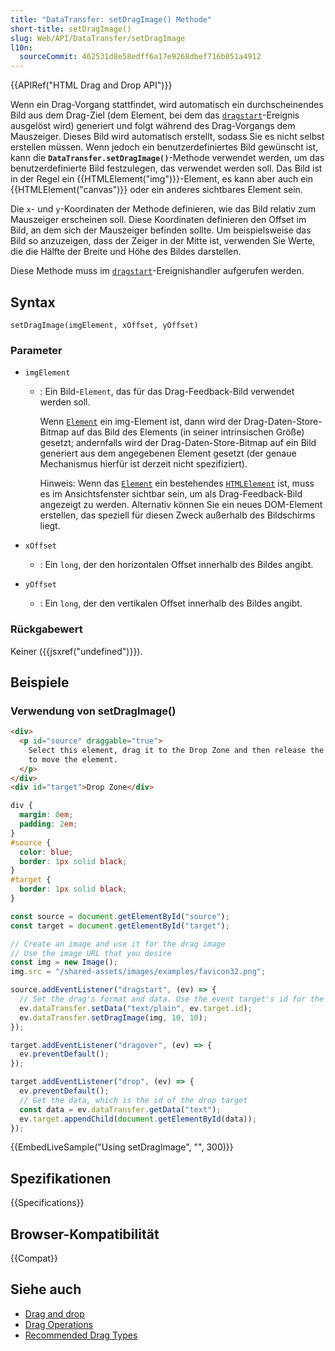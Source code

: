 ```yaml
---
title: "DataTransfer: setDragImage() Methode"
short-title: setDragImage()
slug: Web/API/DataTransfer/setDragImage
l10n:
  sourceCommit: 462531d8e58edff6a17e9268dbef716b051a4912
---
```


{{APIRef("HTML Drag and Drop API")}}

Wenn ein Drag-Vorgang stattfindet, wird automatisch ein durchscheinendes Bild aus dem Drag-Ziel (dem Element, bei dem das [`dragstart`](/de/docs/Web/API/HTMLElement/dragstart_event)-Ereignis ausgelöst wird) generiert und folgt während des Drag-Vorgangs dem Mauszeiger. Dieses Bild wird automatisch erstellt, sodass Sie es nicht selbst erstellen müssen. Wenn jedoch ein benutzerdefiniertes Bild gewünscht ist, kann die **`DataTransfer.setDragImage()`**-Methode verwendet werden, um das benutzerdefinierte Bild festzulegen, das verwendet werden soll. Das Bild ist in der Regel ein {{HTMLElement("img")}}-Element, es kann aber auch ein {{HTMLElement("canvas")}} oder ein anderes sichtbares Element sein.

Die `x`- und `y`-Koordinaten der Methode definieren, wie das Bild relativ zum Mauszeiger erscheinen soll. Diese Koordinaten definieren den Offset im Bild, an dem sich der Mauszeiger befinden sollte. Um beispielsweise das Bild so anzuzeigen, dass der Zeiger in der Mitte ist, verwenden Sie Werte, die die Hälfte der Breite und Höhe des Bildes darstellen.

Diese Methode muss im [`dragstart`](/de/docs/Web/API/HTMLElement/dragstart_event)-Ereignishandler aufgerufen werden.

## Syntax

```js-nolint
setDragImage(imgElement, xOffset, yOffset)
```

### Parameter

- `imgElement`
  - : Ein Bild-`Element`, das für das Drag-Feedback-Bild verwendet werden soll.

    Wenn [`Element`](/de/docs/Web/API/Element) ein img-Element ist, dann wird der Drag-Daten-Store-Bitmap auf das Bild des Elements (in seiner intrinsischen Größe) gesetzt; andernfalls wird der Drag-Daten-Store-Bitmap auf ein Bild generiert aus dem angegebenen Element gesetzt (der genaue Mechanismus hierfür ist derzeit nicht spezifiziert).

    Hinweis: Wenn das [`Element`](/de/docs/Web/API/Element) ein bestehendes [`HTMLElement`](/de/docs/Web/API/HTMLElement) ist, muss es im Ansichtsfenster sichtbar sein, um als Drag-Feedback-Bild angezeigt zu werden. Alternativ können Sie ein neues DOM-Element erstellen, das speziell für diesen Zweck außerhalb des Bildschirms liegt.

- `xOffset`
  - : Ein `long`, der den horizontalen Offset innerhalb des Bildes angibt.
- `yOffset`
  - : Ein `long`, der den vertikalen Offset innerhalb des Bildes angibt.

### Rückgabewert

Keiner ({{jsxref("undefined")}}).

## Beispiele

### Verwendung von setDragImage()

```html
<div>
  <p id="source" draggable="true">
    Select this element, drag it to the Drop Zone and then release the selection
    to move the element.
  </p>
</div>
<div id="target">Drop Zone</div>
```

```css
div {
  margin: 0em;
  padding: 2em;
}
#source {
  color: blue;
  border: 1px solid black;
}
#target {
  border: 1px solid black;
}
```

```js
const source = document.getElementById("source");
const target = document.getElementById("target");

// Create an image and use it for the drag image
// Use the image URL that you desire
const img = new Image();
img.src = "/shared-assets/images/examples/favicon32.png";

source.addEventListener("dragstart", (ev) => {
  // Set the drag's format and data. Use the event target's id for the data
  ev.dataTransfer.setData("text/plain", ev.target.id);
  ev.dataTransfer.setDragImage(img, 10, 10);
});

target.addEventListener("dragover", (ev) => {
  ev.preventDefault();
});

target.addEventListener("drop", (ev) => {
  ev.preventDefault();
  // Get the data, which is the id of the drop target
  const data = ev.dataTransfer.getData("text");
  ev.target.appendChild(document.getElementById(data));
});
```

{{EmbedLiveSample("Using setDragImage", "", 300)}}

## Spezifikationen

{{Specifications}}

## Browser-Kompatibilität

{{Compat}}

## Siehe auch

- [Drag and drop](/de/docs/Web/API/HTML_Drag_and_Drop_API)
- [Drag Operations](/de/docs/Web/API/HTML_Drag_and_Drop_API/Drag_operations)
- [Recommended Drag Types](/de/docs/Web/API/HTML_Drag_and_Drop_API/Recommended_drag_types)
